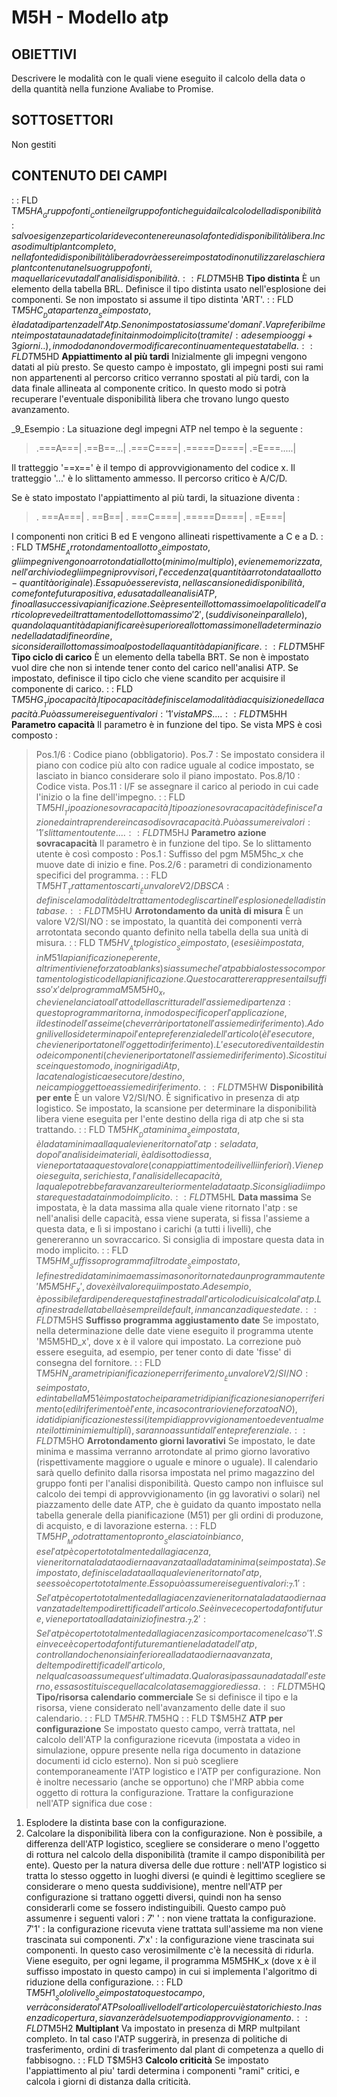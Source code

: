 # M5H - Modello atp
## OBIETTIVI
Descrivere le modalità con le quali viene eseguito il calcolo della data o della quantità nella funzione Avaliabe to Promise.
## SOTTOSETTORI
Non gestiti
## CONTENUTO DEI CAMPI
 :  : FLD T$M5HA __Gruppo fonti__
Contiene il gruppo fonti che guida il calcolo della disponibilità :  salvo esigenze particolari deve contenere una sola fonte di disponibilità libera.
In caso di multiplant completo, nella fonte di disponibilità libera dovrà essere impostato di non utilizzare la schiera plant contenuta nel suo gruppo fonti, ma quella ricevuta dall'analisi disponibilità.
 :  : FLD T$M5HB __Tipo distinta__
È un elemento della tabella BRL. Definisce il tipo distinta usato nell'esplosione dei componenti. Se non impostato si assume il tipo distinta 'ART'.
 :  : FLD T$M5HC __Data partenza__
Se impostato, è la data di partenza dell'Atp.
Se non impostato si assume 'domani'.
Va preferibilmente impostata una data definita in modo implicito (tramite / :  ad esempio oggi + 3 giorni..), in modo da non dover modificare continuamente questa tabella.
 :  : FLD T$M5HD __Appiattimento al più tardi__
Inizialmente gli impegni vengono datati al più presto.
Se questo campo è impostato, gli impegni posti sui rami non appartenenti al percorso critico verranno spostati al più tardi, con la data finale allineata al componente critico. In questo modo si potrà recuperare l'eventuale disponibilità libera che trovano lungo questo avanzamento.
>
_9_Esempio : 
La situazione degl impegni ATP nel tempo è la seguente : 
>.===A===|
.==B==...|
.===C====|
.=====D====|
.=E===.....|

Il tratteggio '==x==' è il tempo di approvvigionamento del codice x.
Il tratteggio '...' è lo slittamento ammesso.
Il percorso critico è A/C/D.

Se è stato impostato l'appiattimento al più tardi, la situazione diventa : 
>.                   ===A===|
.             ==B==|
.          ===C====|
.=====D====|
.     =E===|

I componenti non critici B ed E vengono allineati rispettivamente a C e a D.
 :  : FLD T$M5HE __Arrotondamento al lotto__
Se impostato, gli impegni vengono arrotondati al lotto (minimo/multiplo), e viene memorizzata, nell'archivio degli impegni provvisori, l'eccedenza (quantità arrotondata al lotto - quantità originale).
Essa può essere vista, nella scansione di disponibilità, come fonte futura positiva, ed usata dalle analisi ATP, fino alla successiva pianificazione.
Se è presente il lotto massimo e la politica dell'articolo prevede il trattamento del lotto massimo '2', (suddivisone in parallelo), quando la quantità da pianificare è superiore al lotto massimo nella determinazione della data di fine ordine, si considera il lotto massimo al posto della quantità da pianificare.
 :  : FLD T$M5HF __Tipo ciclo di carico__
È un elemento della tabella BRT. Se non è impostato vuol dire che non si intende tener conto del carico nell'analisi ATP.
Se impostato, definisce il tipo ciclo che viene scandito per acquisire il componente di carico.
 :  : FLD T$M5HG __Tipo capacità__
Il tipo capacità definisce la modalità di acquisizione della capacità. Può assumere i seguenti valori : 
 '1'  vista MPS.
  ...
 :  : FLD T$M5HH __Parametro capacità__
Il parametro è in funzione del tipo.
Se vista MPS è così composto : 
>Pos.1/6 :  Codice piano (obbligatorio).
>Pos.7 :  Se impostato considera il piano con codice più alto con radice uguale al codice impostato, se lasciato in bianco considerare solo il piano impostato.
>Pos.8/10 :  Codice vista.
>Pos.11 :  I/F se assegnare il carico al periodo in cui cade l'inizio o la fine dell'impegno.
 :  : FLD T$M5HI __Tipo azione sovracapacità__
Il tipo azione sovracapacità definisce l'azione da intraprendere in caso di sovracapacità.
Può assumere i valori : 
 '1'  slittamento utente.
  ...
 :  : FLD T$M5HJ __Parametro azione sovracapacità__
Il parametro è in funzione del tipo.
Se lo slittamento utente è così composto : 
>Pos.1 :  Suffisso del pgm M5M5hc_x che muove date di inizio e fine.
>Pos.2/6 :  parametri di condizionamento specifici del programma.
 :  : FLD T$M5HT __Trattamento scarti__
È un valore V2/DBSCA :  definisce la modalità del trattamento degli scarti nell'esplosione della distinta base.
 :  : FLD T$M5HU __Arrotondamento da unità di misura__
È un valore V2/SI/NO :  se impostato, la quantità dei componenti verrà arrotontata secondo quanto definito nella tabella della sua unità di misura.
 :  : FLD T$M5HV __Atp logistico__
Se impostato, (e se si è impostata, in M51 la pianificazione per ente, altrimenti viene forzato a blanks) si assume che l'atp abbia lo stesso comportamento logistico della pianificazione.
Questo carattere rappresenta il suffisso 'x' del programma M5M5H0_x, che viene lanciato all'atto della scrittura dell'assieme di partenza :  questo programma ritorna, in modo specifico per l'applicazione, il destino dell'asseime (che verrà riportato nell'assieme di riferimento).
Ad ogni livello si determina poi l'ente preferenziale dell'articolo (è l'esecutore, che viene riportato nell'oggetto di riferimento).
L'esecutore diventa il destino dei componenti (che viene riportato nell'assieme di riferimento).
Si costituisce in questo modo, in ogni riga di Atp, la catena logistica esecutore / destino, nei campi oggetto e assieme di riferimento.
 :  : FLD T$M5HW __Disponibilità per ente__
È un valore V2/SI/NO. È significativo in presenza di atp logistico. Se impostato, la scansione per determinare la disponibilità libera viene eseguita per l'ente destino della riga di atp che si sta trattando.
 :  : FLD T$M5HK __Data minima__
Se impostata, è la data minima alla quale viene ritornato l'atp :  se la data, dopo l'analisi dei materiali, è al di sotto di essa, viene portata a questo valore (con appiattimento dei livelli inferiori). Viene poi eseguita, se richiesta, l'analisi delle capacità, la quale potrebbe far avanzare ulteriormente la data atp.
Si consiglia di impostare questa data in modo implicito.
 :  : FLD T$M5HL __Data massima__
Se impostata, è la data massima alla quale viene ritornato l'atp :  se nell'analisi delle capacità, essa viene superata, si fissa  l'assieme a questa data, e lì si impostano i carichi (a tutti i livelli), che genereranno un sovraccarico.
Si consiglia di impostare questa data in modo implicito.
 :  : FLD T$M5HM __Suffisso programma filtro date__
Se impostato, le finestre di data minima e massima sono ritornate da un programma utente 'M5M5HF_x', dove x è il valore qui impostato. Ad esempio, è possibile far dipendere questa finestra dall'articolo di cui si calcola l'atp. La finestra della tabella è sempre il default, in mancanza di queste date.
 :  : FLD T$M5HS __Suffisso programma aggiustamento date__
Se impostato, nella determinazione delle date viene eseguito il programma utente 'M5M5HD_x', dove x è il valore qui impostato.
La correzione può essere eseguita, ad esempio, per tener conto di date 'fisse' di consegna del fornitore.
 :  : FLD T$M5HN __Parametri pianificazione per riferimento__
È un valore V2/SI/NO :  se impostato, ed in tabella M51 è impostato che i parametri di pianificazione siano per riferimento (ed il riferimento è l'ente, in caso contrario viene forzato a NO), i dati di pianificazione stessi (i tempi di approvvigionamento ed eventualmente i lotti minimi e multipli), saranno assunti dall'ente preferenziale.
 :  : FLD T$M5HO __Arrotondamento giorni lavorativi__
Se impostato, le date minima e massima verranno arrotondate al primo giorno lavorativo (rispettivamente maggiore o uguale e minore o uguale). Il calendario sarà quello definito dalla risorsa impostata nel primo magazzino del gruppo fonti per l'analisi disponibilità.
Questo campo non influisce sul calcolo dei tempi di approvvigionamento (in gg lavorativi o solari) nel piazzamento delle date ATP, che è guidato da quanto impostato nella tabella generale della pianificazione (M51) per gli ordini di produzone, di acquisto, e di lavorazione esterna.
 :  : FLD T$M5HP __Modo trattamento pronto__
Se lasciato in bianco, e se l'atp è coperto totalmente dalla giacenza, viene ritornata la data odierna avanzata alla data minima (se impostata).
Se impostato, definisce la data alla quale viene ritornato l'atp, se esso è coperto totalmente.
Esso può assumere i seguenti valori : 
_7_'1' :  Se l'atp è coperto totalmente dalla giacenza viene ritornata la data odierna avanzata del tempo di rettifica dell'articolo. Se è invece coperto da fonti future, viene portato alla data inizio finestra.
_7_'2' :  Se l'atp è coperto totalmente dalla giacenza si comporta come nel caso '1'. Se invece è coperto da fonti future mantiene la data dell'atp, controllando che non sia inferiore alla data odierna avanzata, del tempo di rettifica dell'articolo, nel qual caso assume quest'ultima data.
Qualora si passa una data dall'esterno, essa sostituisce quella calcolata se maggiore di essa.
 :  : FLD T$M5HQ __Tipo/risorsa calendario commerciale__
Se si definisce il tipo e la risorsa, viene considerato nell'avanzamento delle date il suo calendario.
 :  : FLD T$M5HR.T$M5HQ
 :  : FLD T$M5HZ __ATP per configurazione__
Se impostato questo campo, verrà trattata, nel calcolo dell'ATP la configurazione ricevuta (impostata a video in simulazione, oppure presente nella riga documento in datazione documenti id ciclo esterno).
Non si può scegliere contemporaneamente l'ATP logistico e l'ATP per configurazione.
Non è inoltre necessario (anche se opportuno) che l'MRP abbia come oggetto di rottura la configurazione.
Trattare la configurazione nell'ATP significa due cose : 
1. Esplodere la distinta base con la configurazione.
2. Calcolare la disponibilità libera con la configurazione. Non è possibile, a differenza dell'ATP logistico, scegliere se considerare o meno l'oggetto di rottura nel calcolo della disponibilità (tramite il campo disponibilità  per ente).
Questo per la natura diversa delle due rotture :  nell'ATP logistico si tratta lo stesso oggetto in luoghi diversi (e quindi è legittimo scegliere se considerare o meno questa suddivisione), mentre nell'ATP per configurazione si trattano oggetti diversi, quindi non ha senso considerarli come se fossero indistinguibili.
Questo campo può assumenre i seguenti valori : 
_7_' ' :  non viene trattata la configurazione.
_7_'1' :  la configurazione ricevuta viene trattata sull'assieme ma non viene trascinata sui componenti.
_7_'x' :  la configurazione viene trascinata sui componenti. In questo caso verosimilmente c'è la necessità di ridurla.
Viene eseguito, per ogni legame, il programma M5M5HK_x (dove x è il suffisso impostato in questo campo) in cui si implementa l'algoritmo di riduzione della configurazione.
 :  : FLD T$M5H1 __Solo livello__
Se impostato questo campo, verrà considerato l'ATP solo al livello dell'articolo per cui è stato richiesto. In asenza di copertura, si avanzerà del suo tempo di approvvigionamento.
 :  : FLD T$M5H2 __Multiplant__
Va impostato in presenza di MRP multpilant completo. In tal caso l'ATP suggerirà, in presenza di politiche di trasferimento, ordini di trasferimento dal plant di competenza a quello di fabbisogno.
 :  : FLD T$M5H3 __Calcolo criticità__
Se impostato l'appiattimento al piu' tardi determina i componenti "rami" critici, e calcola i giorni di distanza dalla criticità.
